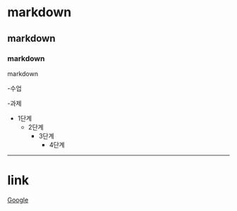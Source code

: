 # markdown
## markdown
### markdown
markdown

-수업

-과제

* 1단계
  - 2단계
    + 3단계
      + 4단계
      

*****

# link
[Google](https://google.com, "google link")

